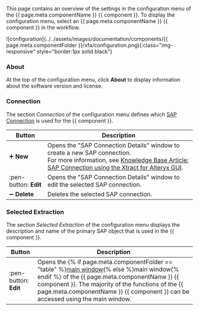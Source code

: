 
This page contains an overview of the settings in the configuration menu of the {{ page.meta.componentName }} {{ component }}.
To display the configuration menu, select an {{ page.meta.componentName }} {{ component }} in the workflow.


![configuration](../../assets/images/documentation/components/{{ page.meta.componentFolder }}/xfa/configuration.png){:class="img-responsive" style="border:1px solid black"} 

### About

At the top of the configuration menu, click **About** to display information about the software version and license.

### Connection

The section *Connection* of the configuration menu defines which [SAP Connection](../sap-connection/index.md) is used for the {{ component }}.


|Button | Description |
|--------|-------------|
| :heavy_plus_sign: **New** | Opens the "SAP Connection Details" window to create a new SAP connection. <br> For more information, see [Knowledge Base Article: SAP Connection using the Xtract for Alteryx GUI](../../knowledge-base/sap-connection-using-xfa-gui.md). |
| :pen-button: **Edit** | Opens the "SAP Connection Details" window to edit the selected SAP connection. |
| :heavy_minus_sign: **Delete** | Deletes the selected SAP connection. |

### Selected Extraction

The section *Selected Extraction* of the configuration menu displays the description and name of the primary SAP object that is used in the {{ component }}.

| Button| Description |
|--------|-------------|
| :pen-button: **Edit** | Opens the {% if page.meta.componentFolder == "table" %}[main window](main-window.md){% else %}main window{% endif %} of the {{ page.meta.componentName }} {{ component }}. The majority of the functions of the {{ page.meta.componentName }} {{ component }} can be accessed using the main window. |